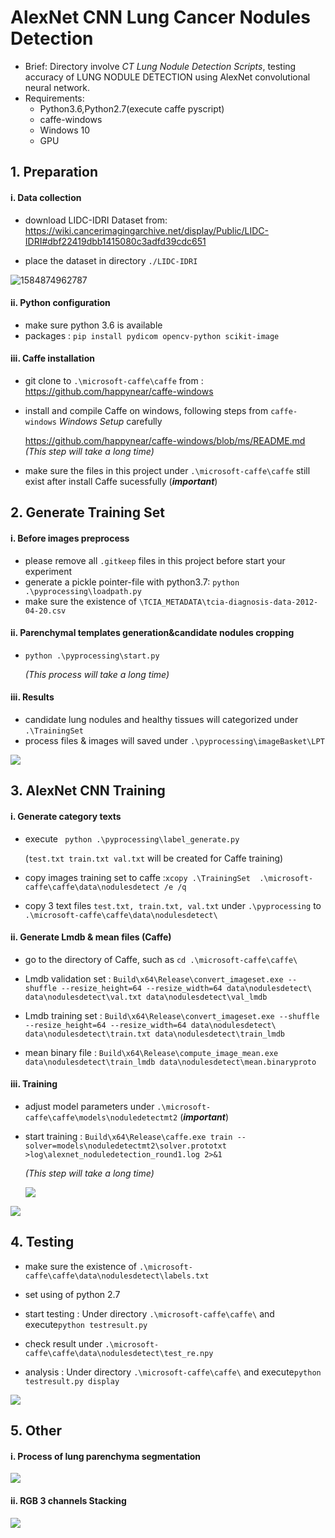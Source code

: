 # AlexNet CNN Lung Cancer Nodules Detection 

- Brief: Directory involve *CT Lung Nodule Detection Scripts*, testing accuracy of LUNG NODULE DETECTION using AlexNet convolutional neural network.
- Requirements: 
  - Python3.6,Python2.7(execute caffe pyscript)
  - caffe-windows
  - Windows 10
  - GPU



## 1. Preparation

#### i. Data collection

- download LIDC-IDRI Dataset from:  https://wiki.cancerimagingarchive.net/display/Public/LIDC-IDRI#dbf22419dbb1415080c3adfd39cdc651

- place the dataset in directory `./LIDC-IDRI`

![1584874962787](./mdimages/lidc.png)

#### ii. Python configuration

- make sure python 3.6 is available
- packages : `pip install pydicom opencv-python scikit-image`

#### iii. Caffe installation

- git clone to `.\microsoft-caffe\caffe` from : https://github.com/happynear/caffe-windows 

- install and compile Caffe on windows, following steps from `caffe-windows` *Windows Setup* carefully 

   https://github.com/happynear/caffe-windows/blob/ms/README.md *(This step will take a long time)*

- make sure the files in this project under `.\microsoft-caffe\caffe` still exist after install Caffe sucessfully  (***important***)

  

## 2. Generate Training Set

#### i. Before images preprocess

- please remove all `.gitkeep` files in this project before start your experiment
- generate a pickle pointer-file with python3.7:  `python .\pyprocessing\loadpath.py`
- make sure the existence of `\TCIA_METADATA\tcia-diagnosis-data-2012-04-20.csv`

#### ii. Parenchymal templates generation&candidate nodules cropping

- `python .\pyprocessing\start.py`

  *(This process will take a long time)*

#### iii. Results

- candidate lung nodules and healthy tissues will categorized under `.\TrainingSet`
- process files & images will saved under `.\pyprocessing\imageBasket\LPT`

![](./mdimages/nodules.png)



## 3. AlexNet CNN Training

#### i. Generate category texts

- execute ` python .\pyprocessing\label_generate.py`  

  (`test.txt train.txt val.txt` will be created for Caffe training)

- copy images training set to caffe :`xcopy .\TrainingSet  .\microsoft-caffe\caffe\data\nodulesdetect /e /q`

- copy 3 text files `test.txt, train.txt, val.txt`  under `.\pyprocessing` to `.\microsoft-caffe\caffe\data\nodulesdetect\`

#### ii. Generate Lmdb & mean files (Caffe)

- go to the directory of Caffe, such as `cd .\microsoft-caffe\caffe\ `

- Lmdb validation set : `Build\x64\Release\convert_imageset.exe --shuffle --resize_height=64 --resize_width=64 data\nodulesdetect\ data\nodulesdetect\val.txt data\nodulesdetect\val_lmdb`

- Lmdb training set : `Build\x64\Release\convert_imageset.exe --shuffle --resize_height=64 --resize_width=64 data\nodulesdetect\ data\nodulesdetect\train.txt data\nodulesdetect\train_lmdb`

- mean binary file : `Build\x64\Release\compute_image_mean.exe data\nodulesdetect\train_lmdb data\nodulesdetect\mean.binaryproto`

#### iii. Training

- adjust model parameters under `.\microsoft-caffe\caffe\models\noduledetectmt2` (***important***)

- start training : `Build\x64\Release\caffe.exe train --solver=models\noduledetectmt2\solver.prototxt >log\alexnet_noduledetection_round1.log 2>&1`

  *(This step will take a long time)*

  ![](./mdimages/loss.png)

![](./mdimages/accuracy.png)

## 4. Testing

- make sure the existence of `.\microsoft-caffe\caffe\data\nodulesdetect\labels.txt`
- set using of  python 2.7

- start testing : Under directory `.\microsoft-caffe\caffe\` and execute`python testresult.py  `

- check result under `.\microsoft-caffe\caffe\data\nodulesdetect\test_re.npy`
- analysis : Under directory `.\microsoft-caffe\caffe\` and execute`python testresult.py display`

![](./mdimages/auc.png)



## 5. Other

#### i. Process of lung parenchyma segmentation

![](./mdimages/lpt.png)

#### ii. RGB 3 channels Stacking

![](./mdimages/stack.png)